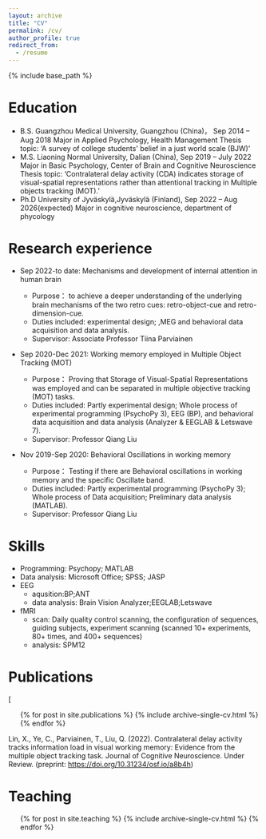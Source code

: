 ```yaml
---
layout: archive
title: "CV"
permalink: /cv/
author_profile: true
redirect_from:
  - /resume
---
```


{% include base_path %}

Education
======
* B.S. Guangzhou Medical University, Guangzhou (China)， Sep 2014 – Aug 2018
       Major in Applied Psychology, Health Management
       Thesis topic: ‘A survey of college students' belief in a just world scale (BJW)’
* M.S. Liaoning Normal University, Dalian (China), Sep 2019 – July 2022
       Major in Basic Psychology, Center of Brain and Cognitive Neuroscience
       Thesis topic: ‘Contralateral delay activity (CDA) indicates storage of visual-spatial representations rather than attentional tracking in Multiple objects tracking (MOT).’
* Ph.D University of Jyväskylä,Jyväskylä (Finland), Sep 2022 – Aug 2026(expected)
       Major in cognitive neuroscience, department of phycology

Research experience
======
* Sep 2022-to date: Mechanisms and development of internal attention in human brain
  * Purpose： to achieve a deeper understanding of the underlying brain mechanisms of the two retro cues: retro-object-cue and retro-dimension-cue.
  * Duties included: experimental design; ,MEG and behavioral data acquisition and data analysis.
  * Supervisor: Associate Professor Tiina Parviainen
  
* Sep 2020-Dec 2021: Working memory employed in Multiple Object Tracking (MOT)
  * Purpose： Proving that Storage of Visual-Spatial Representations was employed and can be separated in multiple objective tracking (MOT) tasks.
  * Duties included:  Partly experimental design; Whole process of experimental programming (PsychoPy 3), EEG (BP), and behavioral data acquisition and data analysis (Analyzer & EEGLAB & Letswave 7).
  * Supervisor: Professor Qiang Liu

* Nov 2019-Sep 2020: Behavioral Oscillations in working memory 
  * Purpose： Testing if there are Behavioral oscillations in working memory and the specific Oscillate band.
  * Duties included:  Partly experimental programming (PsychoPy 3); Whole process of Data acquisition; Preliminary data analysis (MATLAB).
  * Supervisor: Professor Qiang Liu

  
Skills
======
* Programming: Psychopy; MATLAB
* Data analysis: Microsoft Office; SPSS; JASP
* EEG
  * aqusition:BP;ANT
  * data analysis: Brain Vision Analyzer;EEGLAB;Letswave 
* fMRI 
  * scan: Daily quality control scanning, the configuration of sequences, guiding subjects, experiment scanning (scanned 10+ experiments, 80+ times, and 400+ sequences)
  * analysis: SPM12

Publications
======
 [ <ul>{% for post in site.publications %}
    {% include archive-single-cv.html %}
  {% endfor %}</ul>
  Lin, X., Ye, C., Parviainen, T., Liu, Q. (2022). Contralateral delay activity tracks information load in visual working memory: Evidence from the multiple object tracking task. Journal of Cognitive Neuroscience. Under Review.
 (preprint: https://doi.org/10.31234/osf.io/a8b4h)
  

Teaching
======
  <ul>{% for post in site.teaching %}
    {% include archive-single-cv.html %}
  {% endfor %}</ul>
  

